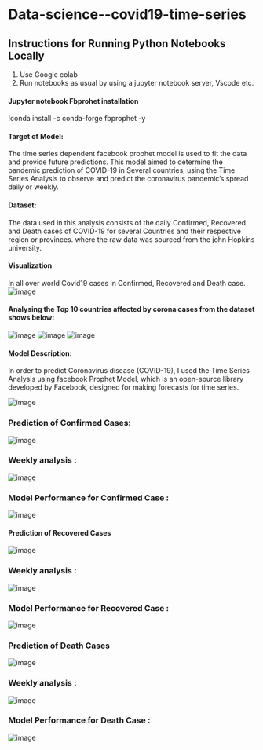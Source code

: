 # Data-science--covid19-time-series


## Instructions for Running Python Notebooks Locally

1. Use Google colab
2. Run notebooks as usual by using a jupyter notebook server, Vscode etc.
#### Jupyter notebook Fbprohet installation 
!conda install -c conda-forge fbprophet -y




#### Target of Model:
The time series dependent facebook prophet model is used to fit the data and provide future predictions. This model aimed to determine the pandemic prediction of COVID-19 in Several countries, using the Time Series Analysis to observe and predict the coronavirus pandemic’s spread daily or weekly.

#### Dataset: 
The data used in this analysis consists of the daily Confirmed, Recovered and Death cases of COVID-19 for several Countries and their respective region or provinces. where the raw data was sourced from the john Hopkins university.  
#### Visualization 
In all over world Covid19 cases in Confirmed, Recovered and Death case.
![image](https://user-images.githubusercontent.com/73145010/156256681-93d8bcec-7e84-4808-98e9-5024cd82c644.png)

#### Analysing the Top 10 countries affected by corona cases from the dataset shows below:

![image](https://user-images.githubusercontent.com/73145010/156257130-a53fcd1b-ccc3-4cc4-b5a2-17db413146a6.png)
![image](https://user-images.githubusercontent.com/73145010/156257153-55dcae32-9ca1-4f46-8bb4-3d43618a2a2c.png)
![image](https://user-images.githubusercontent.com/73145010/156257192-881ecd82-106d-4a30-b8d1-7d2c3a7f248e.png)


#### Model Description: 
In order to predict Coronavirus disease (COVID-19), I used the Time Series Analysis using facebook Prophet Model, which is an open-source library developed by Facebook, designed for making forecasts for time series.

![image](https://user-images.githubusercontent.com/73145010/156255858-94a5b333-c4f6-48ef-ad45-2564a7656013.png)


### Prediction of Confirmed Cases:
![image](https://user-images.githubusercontent.com/73145010/156257670-61e06e5d-36bf-4d6a-ae3c-3343854583a9.png)

### Weekly analysis :
![image](https://user-images.githubusercontent.com/73145010/156257847-adec9b78-593d-4473-99ab-fdfbe0d87beb.png)

### Model Performance for Confirmed Case :
![image](https://user-images.githubusercontent.com/73145010/156257994-782ea132-9011-4e97-a137-1be9788a8b32.png)


#### Prediction of Recovered Cases
![image](https://user-images.githubusercontent.com/73145010/156258397-08af1475-ce4b-4a66-aeca-8bc51c7ca393.png)

### Weekly analysis :
![image](https://user-images.githubusercontent.com/73145010/156258443-a53672a2-9d20-4ac8-9fcd-18773829797b.png)


### Model Performance for Recovered Case :
![image](https://user-images.githubusercontent.com/73145010/156258504-fd2e154e-e4c5-4b87-ae4a-d113de315d92.png)



### Prediction of Death Cases
![image](https://user-images.githubusercontent.com/73145010/156258655-1e84f2de-b258-4509-9406-1af046571ee8.png)

### Weekly analysis :
![image](https://user-images.githubusercontent.com/73145010/156258443-a53672a2-9d20-4ac8-9fcd-18773829797b.png)


### Model Performance for Death Case :
![image](https://user-images.githubusercontent.com/73145010/156258805-7575b7fb-49fd-4f68-bc72-8b776c15197f.png)



